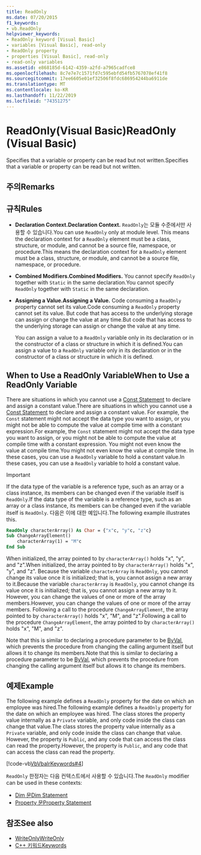 ```yaml
---
title: ReadOnly
ms.date: 07/20/2015
f1_keywords:
- vb.ReadOnly
helpviewer_keywords:
- ReadOnly keyword [Visual Basic]
- variables [Visual Basic], read-only
- ReadOnly property
- properties [Visual Basic], read-only
- read-only variables
ms.assetid: e868185d-6142-4359-a2fd-a7965cadfce8
ms.openlocfilehash: 8c7e7e7c1571fd7c595ebfd54fb5767078ef41f8
ms.sourcegitcommit: 17ee6605e01ef32506f8fdc686954244ba6911de
ms.translationtype: MT
ms.contentlocale: ko-KR
ms.lasthandoff: 11/22/2019
ms.locfileid: "74351275"
---
```

# <a name="readonly-visual-basic"></a><span data-ttu-id="fc5b4-102">ReadOnly(Visual Basic)</span><span class="sxs-lookup"><span data-stu-id="fc5b4-102">ReadOnly (Visual Basic)</span></span>
<span data-ttu-id="fc5b4-103">Specifies that a variable or property can be read but not written.</span><span class="sxs-lookup"><span data-stu-id="fc5b4-103">Specifies that a variable or property can be read but not written.</span></span>

## <a name="remarks"></a><span data-ttu-id="fc5b4-104">주의</span><span class="sxs-lookup"><span data-stu-id="fc5b4-104">Remarks</span></span>

## <a name="rules"></a><span data-ttu-id="fc5b4-105">규칙</span><span class="sxs-lookup"><span data-stu-id="fc5b4-105">Rules</span></span>

- <span data-ttu-id="fc5b4-106">**Declaration Context.**</span><span class="sxs-lookup"><span data-stu-id="fc5b4-106">**Declaration Context.**</span></span> <span data-ttu-id="fc5b4-107">`ReadOnly`는 모듈 수준에서만 사용할 수 있습니다.</span><span class="sxs-lookup"><span data-stu-id="fc5b4-107">You can use `ReadOnly` only at module level.</span></span> <span data-ttu-id="fc5b4-108">This means the declaration context for a `ReadOnly` element must be a class, structure, or module, and cannot be a source file, namespace, or procedure.</span><span class="sxs-lookup"><span data-stu-id="fc5b4-108">This means the declaration context for a `ReadOnly` element must be a class, structure, or module, and cannot be a source file, namespace, or procedure.</span></span>

- <span data-ttu-id="fc5b4-109">**Combined Modifiers.**</span><span class="sxs-lookup"><span data-stu-id="fc5b4-109">**Combined Modifiers.**</span></span> <span data-ttu-id="fc5b4-110">You cannot specify `ReadOnly` together with `Static` in the same declaration.</span><span class="sxs-lookup"><span data-stu-id="fc5b4-110">You cannot specify `ReadOnly` together with `Static` in the same declaration.</span></span>

- <span data-ttu-id="fc5b4-111">**Assigning a Value.**</span><span class="sxs-lookup"><span data-stu-id="fc5b4-111">**Assigning a Value.**</span></span> <span data-ttu-id="fc5b4-112">Code consuming a `ReadOnly` property cannot set its value.</span><span class="sxs-lookup"><span data-stu-id="fc5b4-112">Code consuming a `ReadOnly` property cannot set its value.</span></span> <span data-ttu-id="fc5b4-113">But code that has access to the underlying storage can assign or change the value at any time.</span><span class="sxs-lookup"><span data-stu-id="fc5b4-113">But code that has access to the underlying storage can assign or change the value at any time.</span></span>

     <span data-ttu-id="fc5b4-114">You can assign a value to a `ReadOnly` variable only in its declaration or in the constructor of a class or structure in which it is defined.</span><span class="sxs-lookup"><span data-stu-id="fc5b4-114">You can assign a value to a `ReadOnly` variable only in its declaration or in the constructor of a class or structure in which it is defined.</span></span>

## <a name="when-to-use-a-readonly-variable"></a><span data-ttu-id="fc5b4-115">When to Use a ReadOnly Variable</span><span class="sxs-lookup"><span data-stu-id="fc5b4-115">When to Use a ReadOnly Variable</span></span>

<span data-ttu-id="fc5b4-116">There are situations in which you cannot use a [Const Statement](../../../visual-basic/language-reference/statements/const-statement.md) to declare and assign a constant value.</span><span class="sxs-lookup"><span data-stu-id="fc5b4-116">There are situations in which you cannot use a [Const Statement](../../../visual-basic/language-reference/statements/const-statement.md) to declare and assign a constant value.</span></span> <span data-ttu-id="fc5b4-117">For example, the `Const` statement might not accept the data type you want to assign, or you might not be able to compute the value at compile time with a constant expression.</span><span class="sxs-lookup"><span data-stu-id="fc5b4-117">For example, the `Const` statement might not accept the data type you want to assign, or you might not be able to compute the value at compile time with a constant expression.</span></span> <span data-ttu-id="fc5b4-118">You might not even know the value at compile time.</span><span class="sxs-lookup"><span data-stu-id="fc5b4-118">You might not even know the value at compile time.</span></span> <span data-ttu-id="fc5b4-119">In these cases, you can use a `ReadOnly` variable to hold a constant value.</span><span class="sxs-lookup"><span data-stu-id="fc5b4-119">In these cases, you can use a `ReadOnly` variable to hold a constant value.</span></span>

> [!IMPORTANT]
> <span data-ttu-id="fc5b4-120">If the data type of the variable is a reference type, such as an array or a class instance, its members can be changed even if the variable itself is `ReadOnly`.</span><span class="sxs-lookup"><span data-stu-id="fc5b4-120">If the data type of the variable is a reference type, such as an array or a class instance, its members can be changed even if the variable itself is `ReadOnly`.</span></span> <span data-ttu-id="fc5b4-121">다음은 이에 대한 예입니다.</span><span class="sxs-lookup"><span data-stu-id="fc5b4-121">The following example illustrates this.</span></span>

```vb
ReadOnly characterArray() As Char = {"x"c, "y"c, "z"c}
Sub ChangeArrayElement()
    characterArray(1) = "M"c
End Sub
```

<span data-ttu-id="fc5b4-122">When initialized, the array pointed to by `characterArray()` holds "x", "y", and "z".</span><span class="sxs-lookup"><span data-stu-id="fc5b4-122">When initialized, the array pointed to by `characterArray()` holds "x", "y", and "z".</span></span> <span data-ttu-id="fc5b4-123">Because the variable `characterArray` is `ReadOnly`, you cannot change its value once it is initialized; that is, you cannot assign a new array to it.</span><span class="sxs-lookup"><span data-stu-id="fc5b4-123">Because the variable `characterArray` is `ReadOnly`, you cannot change its value once it is initialized; that is, you cannot assign a new array to it.</span></span> <span data-ttu-id="fc5b4-124">However, you can change the values of one or more of the array members.</span><span class="sxs-lookup"><span data-stu-id="fc5b4-124">However, you can change the values of one or more of the array members.</span></span> <span data-ttu-id="fc5b4-125">Following a call to the procedure `ChangeArrayElement`, the array pointed to by `characterArray()` holds "x", "M", and "z".</span><span class="sxs-lookup"><span data-stu-id="fc5b4-125">Following a call to the procedure `ChangeArrayElement`, the array pointed to by `characterArray()` holds "x", "M", and "z".</span></span>

<span data-ttu-id="fc5b4-126">Note that this is similar to declaring a procedure parameter to be [ByVal](byval.md), which prevents the procedure from changing the calling argument itself but allows it to change its members.</span><span class="sxs-lookup"><span data-stu-id="fc5b4-126">Note that this is similar to declaring a procedure parameter to be [ByVal](byval.md), which prevents the procedure from changing the calling argument itself but allows it to change its members.</span></span>

## <a name="example"></a><span data-ttu-id="fc5b4-127">예제</span><span class="sxs-lookup"><span data-stu-id="fc5b4-127">Example</span></span>

<span data-ttu-id="fc5b4-128">The following example defines a `ReadOnly` property for the date on which an employee was hired.</span><span class="sxs-lookup"><span data-stu-id="fc5b4-128">The following example defines a `ReadOnly` property for the date on which an employee was hired.</span></span> <span data-ttu-id="fc5b4-129">The class stores the property value internally as a `Private` variable, and only code inside the class can change that value.</span><span class="sxs-lookup"><span data-stu-id="fc5b4-129">The class stores the property value internally as a `Private` variable, and only code inside the class can change that value.</span></span> <span data-ttu-id="fc5b4-130">However, the property is `Public`, and any code that can access the class can read the property.</span><span class="sxs-lookup"><span data-stu-id="fc5b4-130">However, the property is `Public`, and any code that can access the class can read the property.</span></span>

[!code-vb[VbVbalrKeywords#4](~/samples/snippets/visualbasic/VS_Snippets_VBCSharp/VbVbalrKeywords/VB/Class1.vb#4)]

<span data-ttu-id="fc5b4-131">`ReadOnly` 한정자는 다음 컨텍스트에서 사용할 수 있습니다.</span><span class="sxs-lookup"><span data-stu-id="fc5b4-131">The `ReadOnly` modifier can be used in these contexts:</span></span>

- [<span data-ttu-id="fc5b4-132">Dim 문</span><span class="sxs-lookup"><span data-stu-id="fc5b4-132">Dim Statement</span></span>](../statements/dim-statement.md)
- [<span data-ttu-id="fc5b4-133">Property 문</span><span class="sxs-lookup"><span data-stu-id="fc5b4-133">Property Statement</span></span>](../statements/property-statement.md)

## <a name="see-also"></a><span data-ttu-id="fc5b4-134">참조</span><span class="sxs-lookup"><span data-stu-id="fc5b4-134">See also</span></span>

- [<span data-ttu-id="fc5b4-135">WriteOnly</span><span class="sxs-lookup"><span data-stu-id="fc5b4-135">WriteOnly</span></span>](writeonly.md)
- [<span data-ttu-id="fc5b4-136">C++ 키워드</span><span class="sxs-lookup"><span data-stu-id="fc5b4-136">Keywords</span></span>](../keywords/index.md)
